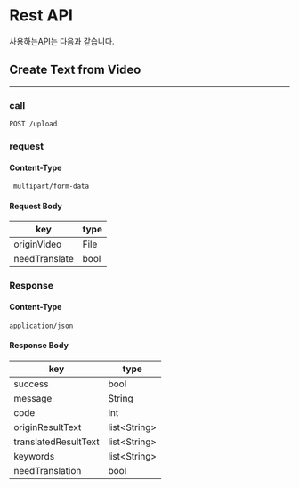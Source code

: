 # Rest API

사용하는API는 다음과 같습니다.

## Create Text from Video

---

### call

`POST /upload`

### request

#### Content-Type

     multipart/form-data

#### Request Body

| key           | type |
| ------------- | ---- |
| originVideo   | File |
| needTranslate | bool |

### Response

#### Content-Type

    application/json

#### Response Body

| key                  | type           |
| -------------------- | -------------- |
| success              | bool           |
| message              | String         |
| code                 | int            |
| originResultText     | list\<String\> |
| translatedResultText | list\<String\> |
| keywords             | list\<String\> |
| needTranslation      | bool           |
